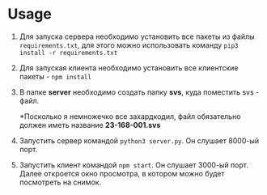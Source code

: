 # Usage

1. Для запуска сервера необходимо установить все пакеты из файлы `requirements.txt`, для этого можно использовать команду `pip3 install -r requirements.txt`

2. Для запуская клиента необходимо установить все клиентские пакеты - `npm install`

3. В папке **server** необходимо создать папку **svs**, куда поместить svs - файл. 

    *Посколько я немножечко все захардкодил, файл обязательно должен иметь название **23-168-001.svs**

4. Запустить сервер командой `python3 server.py`. Он слушает 8000-ый порт.

5. Запустить клиент командой `npm start`. Он слушает 3000-ый порт. Далее откроется окно просмотра, в котором можно будет посмотреть на снимок.